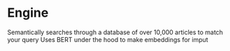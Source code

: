 # Engine

Semantically searches through a database of over 10,000 articles to match your query
Uses BERT under the hood to make embeddings for imput

